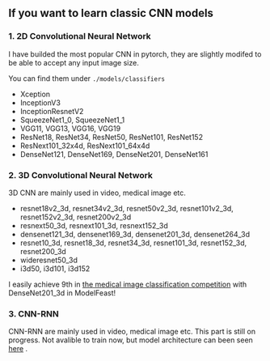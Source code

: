 ## If you want to learn classic CNN models
### 1. 2D Convolutional Neural Network
I have builded the most popular CNN in pytorch, they are  slightly modifed to be able to accept any input image size.

You can find them under ```./models/classifiers```
- Xception
- InceptionV3
- InceptionResnetV2
- SqueezeNet1_0, SqueezeNet1_1
- VGG11,  VGG13, VGG16, VGG19
- ResNet18, ResNet34, ResNet50, ResNet101, ResNet152
- ResNext101_32x4d, ResNext101_64x4d
- DenseNet121, DenseNet169, DenseNet201, DenseNet161

### 2. 3D Convolutional Neural Network

3D CNN are mainly used in video, medical image etc.

- resnet18v2_3d, resnet34v2_3d, resnet50v2_3d, resnet101v2_3d, resnet152v2_3d, resnet200v2_3d
- resnext50_3d, resnext101_3d, resnext152_3d
- densenet121_3d, densenet169_3d, densenet201_3d, densenet264_3d
- resnet10_3d, resnet18_3d, resnet34_3d, resnet101_3d, resnet152_3d, resnet200_3d
- wideresnet50_3d
- i3d50, i3d101, i3d152

I easily achieve 9th in [the medical image classification competition](https://www.datafountain.cn/competitions/335/details/weekly-rank) with DenseNet201_3d in ModelFeast!


### 3. CNN-RNN

CNN-RNN are mainly used in video, medical image etc.
This part is still on progress. Not avalible to train now, but model architecture can been seen [here](https://www.datafountain.cn/competitions/335/details/weekly-rank) .
